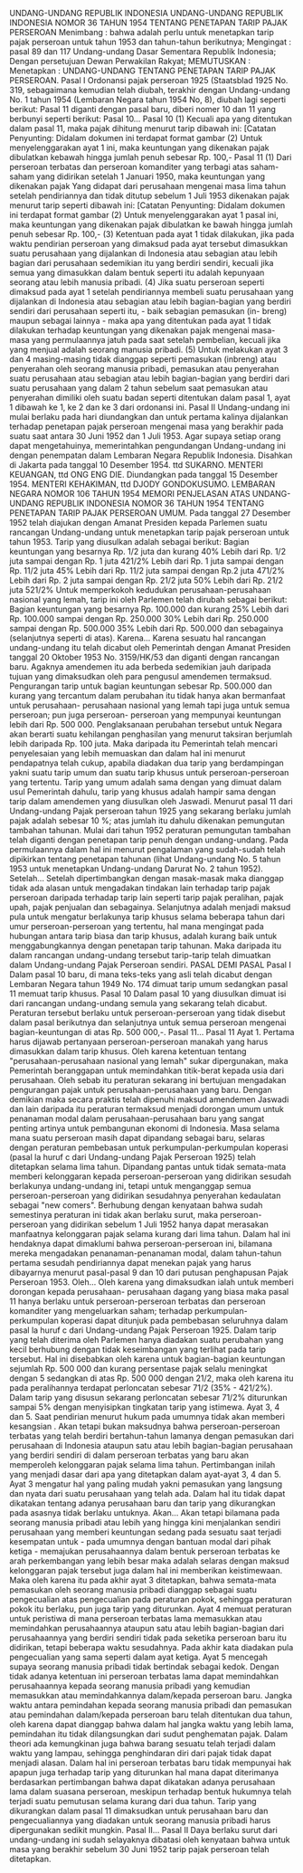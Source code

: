  UNDANG-UNDANG REPUBLIK INDONESIA UNDANG-UNDANG REPUBLIK INDONESIA NOMOR 36 TAHUN 1954 TENTANG PENETAPAN TARIP PAJAK PERSEROAN
Menimbang :
 bahwa adalah perlu untuk menetapkan tarip pajak perseroan untuk tahun 1953 dan tahun-tahun berikutnya;
Mengingat :
 pasal 89 dan 117 Undang-undang Dasar Sementara Republik Indonesia; Dengan persetujuan Dewan Perwakilan Rakyat;
MEMUTUSKAN :
 Menetapkan : UNDANG-UNDANG TENTANG PENETAPAN TARIP PAJAK PERSEROAN.
Pasal I
Ordonansi pajak perseroan 1925 (Staatsblad 1925 No. 319, sebagaimana kemudian telah diubah, terakhir dengan Undang-undang No. 1 tahun 1954 (Lembaran Negara tahun 1954 No, 8), diubah lagi seperti berikut: Pasal 11 diganti dengan pasal baru, diberi nomer 10 dan 11 yang berbunyi seperti berikut: Pasal 10…
Pasal 10
(1) Kecuali apa yang ditentukan dalam pasal 11, maka pajak dihitung menurut tarip dibawah ini: [Catatan Penyunting: Didalam dokumen ini terdapat format gambar (2) Untuk menyelenggarakan ayat 1 ini, maka keuntungan yang dikenakan pajak dibulatkan kebawah hingga jumlah penuh sebesar Rp. 100,-
Pasal 11
(1) Dari perseroan terbatas dan perseroan komanditer yang terbagi atas saham-saham yang didirikan setelah 1 Januari 1950, maka keuntungan yang dikenakan pajak Yang didapat dari perusahaan mengenai masa lima tahun setelah pendiriannya dan tidak ditutup sebelum 1 Juli 1953 dikenakan pajak menurut tarip seperti dibawah ini: [Catatan Penyunting: Didalam dokumen ini terdapat format gambar (2) Untuk menyelenggarakan ayat 1 pasal ini, maka keuntungan yang dikenakan pajak dibulatkan ke bawah hingga jumlah penuh sebesar Rp. 100,- (3) Ketentuan pada ayat 1 tidak dilakukan, jika pada waktu pendirian perseroan yang dimaksud pada ayat tersebut dimasukkan suatu perusahaan yang dijalankan di Indonesia atau sebagian atau lebih bagian dari perusahaan sedemikian itu yang berdiri sendiri, kecuali jika semua yang dimasukkan dalam bentuk seperti itu adalah kepunyaan seorang atau lebih manusia pribadi.
(4) Jika suatu perseroan seperti dimaksud pada ayat 1 setelah pendiriannya membeli suatu perusahaan yang dijalankan di Indonesia atau sebagian atau lebih bagian-bagian yang berdiri sendiri dari perusahaan seperti itu, - baik sebagian pemasukan (in- breng) maupun sebagai lainnya - maka apa yang ditentukan pada ayat 1 tidak dilakukan terhadap keuntungan yang dikenakan pajak mengenai masa-masa yang permulaannya jatuh pada saat setelah pembelian, kecuali jika yang menjual adalah seorang manusia pribadi.
(5) Untuk melakukan ayat 3 dan 4 masing-masing tidak dianggap seperti pemasukan (inbreng) atau penyerahan oleh seorang manusia pribadi, pemasukan atau penyerahan suatu perusahaan atau sebagian atau lebih bagian-bagian yang berdiri dari suatu perusahaan yang dalam 2 tahun sebelum saat pemasukan atau penyerahan dimiliki oleh suatu badan seperti ditentukan dalam pasal 1, ayat 1 dibawah ke 1, ke 2 dan ke 3 dari ordonansi ini.
Pasal II
Undang-undang ini mulai berlaku pada hari diundangkan dan untuk pertama kalinya dijalankan terhadap penetapan pajak perseroan mengenai masa yang berakhir pada suatu saat antara 30 Juni 1952 dan 1 Juli 1953. Agar supaya setiap orang dapat mengetahuinya, memerintahkan pengundangan Undang-undang ini dengan penempatan dalam Lembaran Negara Republik Indonesia. Disahkan di Jakarta pada tanggal 10 Desember 1954. ttd SUKARNO. MENTERI KEUANGAN, ttd ONG ENG DIE. Diundangkan pada tanggal 15 Desember 1954. MENTERI KEHAKIMAN, ttd DJODY GONDOKUSUMO. LEMBARAN NEGARA NOMOR 106 TAHUN 1954 MEMORI PENJELASAN ATAS UNDANG-UNDANG REPUBLIK INDONESIA NOMOR 36 TAHUN 1954 TENTANG PENETAPAN TARIP PAJAK PERSEROAN UMUM. Pada tanggal 27 Desember 1952 telah diajukan dengan Amanat Presiden kepada Parlemen suatu rancangan Undang-undang untuk menetapkan tarip pajak perseroan untuk tahun 1953. Tarip yang diusulkan adalah sebagai berikut: Bagian keuntungan yang besarnya Rp. 1/2 juta dan kurang 40% Lebih dari Rp. 1/2 juta sampai dengan Rp. 1 juta 421/2% Lebih dari Rp. 1 juta sampai dengan Rp. 11/2 juta 45% Lebih dari Rp. 11/2 juta sampai dengan Rp.2 juta 471/2% Lebih dari Rp. 2 juta sampai dengan Rp. 21/2 juta 50% Lebih dari Rp. 21/2 juta 521/2% Untuk memperkokoh kedudukan perusahaan-perusahaan nasional yang lemah, tarip ini oleh Parlemen telah dirubah sebagai berikut: Bagian keuntungan yang besarnya Rp. 100.000 dan kurang 25% Lebih dari Rp. 100.000 sampai dengan Rp. 250.000 30% Lebih dari Rp. 250.000 sampai dengan Rp. 500.000 35% Lebih dari Rp. 500.000 dan sebagainya (selanjutnya seperti di atas). Karena… Karena sesuatu hal rancangan undang-undang itu telah dicabut oleh Pemerintah dengan Amanat Presiden tanggal 20 Oktober 1953 No. 3159/HK/53 dan diganti dengan rancangan baru. Agaknya amendemen itu ada berbeda sedemikian jauh daripada tujuan yang dimaksudkan oleh para pengusul amendemen termaksud. Pengurangan tarip untuk bagian keuntungan sebesar Rp. 500.000 dan kurang yang tercantum dalam perubahan itu tidak hanya akan bermanfaat untuk perusahaan- perusahaan nasional yang lemah tapi juga untuk semua perseroan; pun juga perseroan- perseroan yang mempunyai keuntungan lebih dari Rp. 500 000. Penglaksanaan perubahan tersebut untuk Negara akan berarti suatu kehilangan penghasilan yang menurut taksiran berjumlah lebih daripada Rp. 100 juta. Maka daripada itu Pemerintah telah mencari penyelesaian yang lebih memuaskan dan dalam hal ini menurut pendapatnya telah cukup, apabila diadakan dua tarip yang berdampingan yakni suatu tarip umum dan suatu tarip khusus untuk perseroan-perseroan yang tertentu. Tarip yang umum adalah sama dengan yang dimuat dalam usul Pemerintah dahulu, tarip yang khusus adalah hampir sama dengan tarip dalam amendemen yang diusulkan oleh Jaswadi. Menurut pasal 11 dari Undang-undang Pajak perseroan tahun 1925 yang sekarang berlaku jumlah pajak adalah sebesar 10 %; atas jumlah itu dahulu dikenakan pemungutan tambahan tahunan. Mulai dari tahun 1952 peraturan pemungutan tambahan telah diganti dengan penetapan tarip penuh dengan undang-undang. Pada permulaannya dalam hal ini menurut pengalaman yang sudah-sudah telah dipikirkan tentang penetapan tahunan (lihat Undang-undang No. 5 tahun 1953 untuk menetapkan Undang-undang Darurat No. 2 tahun 1952). Setelah… Setelah dipertimbangkan dengan masak-masak maka dianggap tidak ada alasan untuk mengadakan tindakan lain terhadap tarip pajak perseroan daripada terhadap tarip lain seperti tarip pajak peralihan, pajak upah, pajak penjualan dan sebagainya. Selanjutnya adalah menjadi maksud pula untuk mengatur berlakunya tarip khusus selama beberapa tahun dari umur perseroan-perseroan yang tertentu, hal mana mengingat pada hubungan antara tarip biasa dan tarip khusus, adalah kurang baik untuk menggabungkannya dengan penetapan tarip tahunan. Maka daripada itu dalam rancangan undang-undang tersebut tarip-tarip telah dimuatkan dalam Undang-undang Pajak Perseroan sendiri. PASAL DEMI PASAL
Pasal I
Dalam pasal 10 baru, di mana teks-teks yang asli telah dicabut dengan Lembaran Negara tahun 1949 No. 174 dimuat tarip umum sedangkan pasal 11 memuat tarip khusus.
Pasal 10
Dalam pasal 10 yang diusulkan dimuat isi dari rancangan undang-undang semula yang sekarang telah dicabut. Peraturan tersebut berlaku untuk perseroan-perseroan yang tidak disebut dalam pasal berikutnya dan selanjutnya untuk semua perseroan mengenai bagian-keuntungan di atas Rp. 500 000,-. Pasal 11…
Pasal 11
Ayat 1. Pertama harus dijawab pertanyaan perseroan-perseroan manakah yang harus dimasukkan dalam tarip khusus. Oleh karena ketentuan tentang "perusahaan-perusahaan nasional yang lemah" sukar dipergunakan, maka Pemerintah beranggapan untuk memindahkan titik-berat kepada usia dari perusahaan. Oleh sebab itu peraturan sekarang ini bertujuan mengadakan pengurangan pajak untuk perusahaan-perusahaan yang baru. Dengan demikian maka secara praktis telah dipenuhi maksud amendemen Jaswadi dan lain daripada itu peraturan termaksud menjadi dorongan umum untuk penanaman modal dalam perusahaan-perusahaan baru yang sangat penting artinya untuk pembangunan ekonomi di Indonesia. Masa selama mana suatu perseroan masih dapat dipandang sebagai baru, selaras dengan peraturan pembebasan untuk perkumpulan-perkumpulan koperasi (pasal la huruf c dari Undang-undang Pajak Perseroan 1925) telah ditetapkan selama lima tahun. Dipandang pantas untuk tidak semata-mata memberi kelonggaran kepada perseroan-perseroan yang didirikan sesudah berlakunya undang-undang ini, tetapi untuk menganggap semua perseroan-perseroan yang didirikan sesudahnya penyerahan kedaulatan sebagai "new comers". Berhubung dengan kenyataan bahwa sudah semestinya peraturan ini tidak akan berlaku surut, maka perseroan-perseroan yang didirikan sebelum 1 Juli 1952 hanya dapat merasakan manfaatnya kelonggaran pajak selama kurang dari lima tahun. Dalam hal ini hendaknya dapat dimaklumi bahwa perseroan-perseroan ini, bilamana mereka mengadakan penanaman-penanaman modal, dalam tahun-tahun pertama sesudah pendiriannya dapat menekan pajak yang harus dibayarnya menurut pasal-pasal 9 dan 10 dari putusan penghapusan Pajak Perseroan 1953. Oleh… Oleh karena yang dimaksudkan ialah untuk memberi dorongan kepada perusahaan- perusahaan dagang yang biasa maka pasal 11 hanya berlaku untuk perseroan-perseroan terbatas dan perseroan komanditer yang mengeluarkan saham; terhadap perkumpulan- perkumpulan koperasi dapat ditunjuk pada pembebasan seluruhnya dalam pasal la huruf c dari Undang-undang Pajak Perseroan 1925. Dalam tarip yang telah diterima oleh Parlemen hanya diadakan suatu perubahan yang kecil berhubung dengan tidak keseimbangan yang terlihat pada tarip tersebut. Hal ini disebabkan oleh karena untuk bagian-bagian keuntungan sejumlah Rp. 500 000 dan kurang persentase pajak selalu meningkat dengan 5 sedangkan di atas Rp. 500 000 dengan 21/2, maka oleh karena itu pada peralihannya terdapat perloncatan sebesar 71/2 (35% - 421/2%). Dalam tarip yang disusun sekarang perloncatan sebesar 71/2% diturunkan sampai 5% dengan menyisipkan tingkatan tarip yang istimewa. Ayat 3, 4 dan 5. Saat pendirian menurut hukum pada umumnya tidak akan memberi kesangsian . Akan tetapi bukan maksudnya bahwa perseroan-perseroan terbatas yang telah berdiri bertahun-tahun lamanya dengan pemasukan dari perusahaan di Indonesia ataupun satu atau lebih bagian-bagian perusahaan yang berdiri sendiri di dalam perseroan terbatas yang baru akan memperoleh kelonggaran pajak selama lima tahun. Pertimbangan inilah yang menjadi dasar dari apa yang ditetapkan dalam ayat-ayat 3, 4 dan 5. Ayat 3 mengatur hal yang paling mudah yakni pemasukan yang langsung dan nyata dari suatu perusahaan yang telah ada. Dalam hal itu tidak dapat dikatakan tentang adanya perusahaan baru dan tarip yang dikurangkan pada asasnya tidak berlaku untuknya. Akan… Akan tetapi bilamana pada seorang manusia pribadi atau lebih yang hingga kini menjalankan sendiri perusahaan yang memberi keuntungan sedang pada sesuatu saat terjadi kesempatan untuk - pada umumnya dengan bantuan modal dari pihak ketiga - memajukan perusahaannya dalam bentuk perseroan terbatas ke arah perkembangan yang lebih besar maka adalah selaras dengan maksud kelonggaran pajak tersebut juga dalam hal ini memberikan keistimewaan. Maka oleh karena itu pada akhir ayat 3 ditetapkan, bahwa semata-mata pemasukan oleh seorang manusia pribadi dianggap sebagai suatu pengecualian atas pengecualian pada peraturan pokok, sehingga peraturan pokok itu berlaku, pun juga tarip yang diturunkan. Ayat 4 memuat peraturan untuk peristiwa di mana perseroan terbatas lama memasukkan atau memindahkan perusahaannya ataupun satu atau lebih bagian-bagian dari perusahaannya yang berdiri sendiri tidak pada seketika perseroan baru itu didirikan, tetapi beberapa waktu sesudahnya. Pada akhir kata diadakan pula pengecualian yang sama seperti dalam ayat ketiga. Ayat 5 mencegah supaya seorang manusia pribadi tidak bertindak sebagai kedok. Dengan tidak adanya ketentuan ini perseroan terbatas lama dapat memindahkan perusahaannya kepada seorang manusia pribadi yang kemudian memasukkan atau memindahkannya dalam/kepada perseroan baru. Jangka waktu antara pemindahan kepada seorang manusia pribadi dan pemasukan atau pemindahan dalam/kepada perseroan baru telah ditentukan dua tahun, oleh karena dapat dianggap bahwa dalam hal jangka waktu yang lebih lama, pemindahan itu tidak dilangsungkan dari sudut penghematan pajak. Dalam theori ada kemungkinan juga bahwa barang sesuatu telah terjadi dalam waktu yang lampau, sehingga penghindaran diri dari pajak tidak dapat menjadi alasan. Dalam hal ini perseroan terbatas baru tidak mempunyai hak apapun juga terhadap tarip yang diturunkan hal mana dapat diterimanya berdasarkan pertimbangan bahwa dapat dikatakan adanya perusahaan lama dalam suasana perseroan, meskipun terhadap bentuk hukumnya telah terjadi suatu pemutusan selama kurang dari dua tahun. Tarip yang dikurangkan dalam pasal 11 dimaksudkan untuk perusahaan baru dan pengecualiannya yang diadakan untuk seorang manusia pribadi harus dipergunakan sedikit mungkin. Pasal II…
Pasal II
Daya berlaku surut dari undang-undang ini sudah selayaknya dibatasi oleh kenyataan bahwa untuk masa yang berakhir sebelum 30 Juni 1952 tarip pajak perseroan telah ditetapkan.